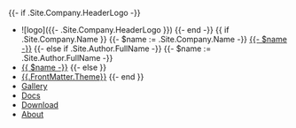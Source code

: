 {{- if .Site.Company.HeaderLogo -}}
* ![logo]({{- .Site.Company.HeaderLogo }})
{{- end -}}
{{ if .Site.Company.Name }}
{{- $name := .Site.Company.Name -}}
[{{- $name -}}](/)
{{- else if .Site.Author.FullName -}}
{{- $name := .Site.Author.FullName -}}
* [{{ $name -}}](/)
{{- else }}
* [{{.FrontMatter.Theme}}](/)
{{- end }} 
* [Gallery](/)
* [Docs](/)
* [Download](/)
* [About](/)

